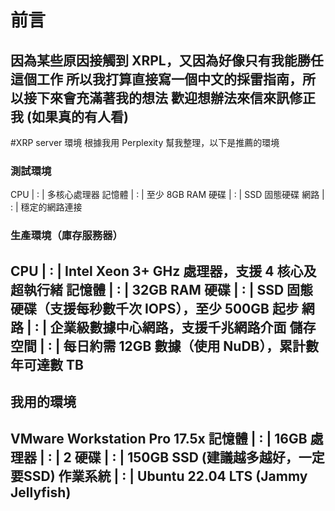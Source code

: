 # 前言
因為某些原因接觸到 XRPL，又因為好像只有我能勝任這個工作
所以我打算直接寫一個中文的採雷指南，所以接下來會充滿著我的想法
歡迎想辦法來信來訊修正我 (如果真的有人看)
--------------------------------------------------------------------
#XRP server 環境
根據我用 Perplexity 幫我整理，以下是推薦的環境
### 測試環境
CPU | : | 多核心處理器
記憶體 | : | 至少 8GB RAM
硬碟 | : | SSD 固態硬碟
網路 | : | 穩定的網路連接
### 生產環境（庫存服務器）
CPU | : | Intel Xeon 3+ GHz 處理器，支援 4 核心及超執行緒
記憶體 | : | 32GB RAM
硬碟 | : | SSD 固態硬碟（支援每秒數千次 IOPS），至少 500GB 起步
網路 | : | 企業級數據中心網路，支援千兆網路介面
儲存空間 | : | 每日約需 12GB 數據（使用 NuDB），累計數年可達數 TB
-------------------------------------------------------------------
## 我用的環境
VMware Workstation Pro 17.5x
記憶體 | : | 16GB
處理器 | : | 2
硬碟 | : | 150GB SSD (建議越多越好，一定要SSD)
作業系統 | : | Ubuntu 22.04 LTS (Jammy Jellyfish)
-------------------------------------------------------------------
